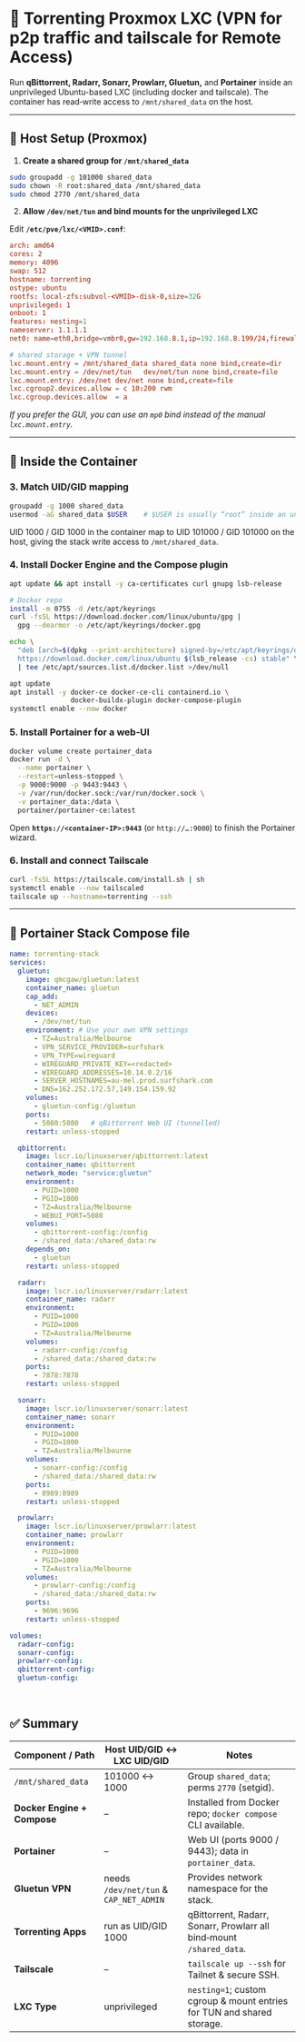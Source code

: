 # 🧲 Torrenting Proxmox LXC (VPN for p2p traffic and tailscale for Remote Access)

Run **qBittorrent, Radarr, Sonarr, Prowlarr, Gluetun,** and **Portainer** inside an unprivileged Ubuntu-based LXC (including docker and tailscale). The container has read‑write access to `/mnt/shared_data` on the host.

* * *

## 🔧 Host Setup (Proxmox)

1.  **Create a shared group for `/mnt/shared_data`**

```bash
sudo groupadd -g 101000 shared_data
sudo chown -R root:shared_data /mnt/shared_data
sudo chmod 2770 /mnt/shared_data
```

2.  **Allow `/dev/net/tun` and bind mounts for the unprivileged LXC**

Edit **`/etc/pve/lxc/<VMID>.conf`**:

```conf
arch: amd64
cores: 2
memory: 4096
swap: 512
hostname: torrenting
ostype: ubuntu
rootfs: local-zfs:subvol-<VMID>-disk-0,size=32G
unprivileged: 1
onboot: 1
features: nesting=1
nameserver: 1.1.1.1
net0: name=eth0,bridge=vmbr0,gw=192.168.8.1,ip=192.168.8.199/24,firewall=1,hwaddr=BC:24:11:1A:D8:08

# shared storage + VPN tunnel
lxc.mount.entry = /mnt/shared_data shared_data none bind,create=dir
lxc.mount.entry = /dev/net/tun   dev/net/tun none bind,create=file
lxc.mount.entry: /dev/net dev/net none bind,create=file
lxc.cgroup2.devices.allow = c 10:200 rwm
lxc.cgroup.devices.allow  = a
```

*If you prefer the GUI, you can use an `mp0` bind instead of the manual `lxc.mount.entry`.*

* * *

## 🐧 Inside the Container

### 3\. Match UID/GID mapping

```bash
groupadd -g 1000 shared_data
usermod -aG shared_data $USER    # $USER is usually “root” inside an unprivileged LXC
```

UID 1000 / GID 1000 in the container map to UID 101000 / GID 101000 on the host, giving the stack write access to `/mnt/shared_data`.

### 4\. Install Docker Engine **and** the Compose plugin

```bash
apt update && apt install -y ca-certificates curl gnupg lsb-release

# Docker repo
install -m 0755 -d /etc/apt/keyrings
curl -fsSL https://download.docker.com/linux/ubuntu/gpg |
  gpg --dearmor -o /etc/apt/keyrings/docker.gpg

echo \
  "deb [arch=$(dpkg --print-architecture) signed-by=/etc/apt/keyrings/docker.gpg] \
  https://download.docker.com/linux/ubuntu $(lsb_release -cs) stable" \
  | tee /etc/apt/sources.list.d/docker.list >/dev/null

apt update
apt install -y docker-ce docker-ce-cli containerd.io \
               docker-buildx-plugin docker-compose-plugin
systemctl enable --now docker
```

### 5\. Install Portainer for a web‑UI

```bash
docker volume create portainer_data
docker run -d \
  --name portainer \
  --restart=unless-stopped \
  -p 9000:9000 -p 9443:9443 \
  -v /var/run/docker.sock:/var/run/docker.sock \
  -v portainer_data:/data \
  portainer/portainer-ce:latest
```

Open **`https://<container-IP>:9443`** (or `http://…:9000`) to finish the Portainer wizard.

### 6\. Install and connect Tailscale

```bash
curl -fsSL https://tailscale.com/install.sh | sh
systemctl enable --now tailscaled
tailscale up --hostname=torrenting --ssh
```

* * *

## 🐳 Portainer Stack Compose file

```yaml
name: torrenting-stack
services:
  gluetun:
    image: qmcgaw/gluetun:latest
    container_name: gluetun
    cap_add:
      - NET_ADMIN
    devices:
      - /dev/net/tun
    environment: # Use your own VPN settings
      - TZ=Australia/Melbourne
      - VPN_SERVICE_PROVIDER=surfshark
      - VPN_TYPE=wireguard
      - WIREGUARD_PRIVATE_KEY=<redacted>
      - WIREGUARD_ADDRESSES=10.14.0.2/16
      - SERVER_HOSTNAMES=au-mel.prod.surfshark.com
      - DNS=162.252.172.57,149.154.159.92
    volumes:
      - gluetun-config:/gluetun
    ports:
      - 5080:5080   # qBittorrent Web UI (tunnelled)
    restart: unless-stopped

  qbittorrent:
    image: lscr.io/linuxserver/qbittorrent:latest
    container_name: qbittorrent
    network_mode: "service:gluetun"
    environment:
      - PUID=1000
      - PGID=1000
      - TZ=Australia/Melbourne
      - WEBUI_PORT=5080
    volumes:
      - qbittorrent-config:/config
      - /shared_data:/shared_data:rw
    depends_on:
      - gluetun
    restart: unless-stopped

  radarr:
    image: lscr.io/linuxserver/radarr:latest
    container_name: radarr
    environment:
      - PUID=1000
      - PGID=1000
      - TZ=Australia/Melbourne
    volumes:
      - radarr-config:/config
      - /shared_data:/shared_data:rw
    ports:
      - 7878:7878
    restart: unless-stopped

  sonarr:
    image: lscr.io/linuxserver/sonarr:latest
    container_name: sonarr
    environment:
      - PUID=1000
      - PGID=1000
      - TZ=Australia/Melbourne
    volumes:
      - sonarr-config:/config
      - /shared_data:/shared_data:rw
    ports:
      - 8989:8989
    restart: unless-stopped

  prowlarr:
    image: lscr.io/linuxserver/prowlarr:latest
    container_name: prowlarr
    environment:
      - PUID=1000
      - PGID=1000
      - TZ=Australia/Melbourne
    volumes:
      - prowlarr-config:/config
      - /shared_data:/shared_data:rw
    ports:
      - 9696:9696
    restart: unless-stopped

volumes:
  radarr-config:
  sonarr-config:
  prowlarr-config:
  qbittorrent-config:
  gluetun-config:
```

&nbsp;

## ✅ Summary

| Component / Path | Host UID/GID ↔ LXC UID/GID | Notes |
| --- | --- | --- |
| `/mnt/shared_data` | 101000 ↔ 1000 | Group `shared_data`; perms `2770` (setgid). |
| **Docker Engine + Compose** | –   | Installed from Docker repo; `docker compose` CLI available. |
| **Portainer** | –   | Web UI (ports 9000 / 9443); data in `portainer_data`. |
| **Gluetun VPN** | needs `/dev/net/tun` & `CAP_NET_ADMIN` | Provides network namespace for the stack. |
| **Torrenting Apps** | run as UID/GID 1000 | qBittorrent, Radarr, Sonarr, Prowlarr all bind‑mount `/shared_data`. |
| **Tailscale** | –   | `tailscale up --ssh` for Tailnet & secure SSH. |
| **LXC Type** | unprivileged | `nesting=1`; custom cgroup & mount entries for TUN and shared storage. |
